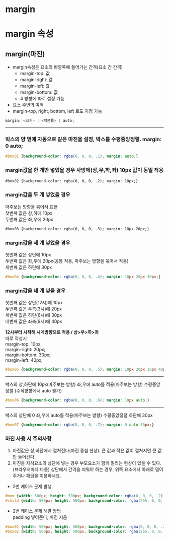 # margin

# margin 속성

## **margin(마진)**

- margin속성은 요소의 바깥쪽에 들어가는 간격(요소 간 간격)
    - margin-top: 값
    - margin-right: 값
    - margin-left: 값
    - margin-bottom: 값
    - 4 방향에 따로 설정 가능
- 요소 주변의 여백
- margin-top, right, bottom, left 로도 지정 가능

```css
margin: <크기> | <백분률> | auto;
```

---

### 박스의 양 옆에 자동으로 같은 마진을 설정, 박스를 수평중앙정렬. margin: 0 auto;

```css
#box01 {background-color: rgba(0, 0, 0, .1); margin: auto;}
```

### margin값을 한 개만 넣었을 경우 사방에(상,우,하,좌) 10px 값이 동일 적용

```html
#box02 {background-color: rgba(0, 0, 0, .2); margin: 10px;}
```

### margin값을 두 개 넣었을 경우

마주보는 방향을 묶어서 표현  
첫번째 값은 상,하에 10px  
두번째 값은 좌,우에 20px  

```html
#box03 {background-color: rgba(0, 0, 0, .3); margin: 10px 20px;}
```

### margin값을 세 개 넣었을 경우

첫번째 값은 상단에 10px  
두번째 값은 좌,우에 20px(공통 적용, 마주보는 방향을 묶어서 적용)  
세번째 값은 하단에 30px  

```css
#box04 {background-color: rgba(0, 0, 0, .4); margin: 10px 20px 30px;}
```

### margin값을 네 개 넣을 경우

첫번째 값은 상단(12시)에 10px  
두번째 값은 우측(3시)에 20px  
세번째 값은 하단(6시)에 30px  
네번째 값은 좌측(9시)에 40px  

**12시부터 시작해 시계방향으로 적용 / 상>우>하>좌**  
따로 작성시  
margin-top: 10px;  
margin-right: 20px;  
margin-bottom: 30px;  
margin-left: 40px;  

```css
#box05 {background-color: rgba(0, 0, 0, .5); margin: 10px 20px 30px 40px;}
```

---

박스의 상,하단에 10px(마주보는 방향)
좌,우에 auto를 적용(마주보는 방향) 수평중앙정렬
(수직방향에서 auto 불가)

```css
#box06 {background-color: rgba(0, 0, 0, .6); margin: 10px auto;}
```

---

박스의 상단에 0
좌,우에 auto를 적용(마주보는 방향) 수평중앙정렬
하단에 30px

```css
#box07 {background-color: rgba(0, 0, 0, .7); margin: 0 auto 30px;}
```

### 마진 사용 시 주의사항

1. 마진값은 상,하단에서 겹쳐진다(마진 중첩 현상). 큰 값과 작은 값이 겹쳐지면 큰 값만 들어간다.
2. 마진을 자식요소의 상단에 넣는 경우 부모요소가 함께 밀리는 현상이 있을 수 있다.(브라우저마다 다름) 상단에서 간격을 띄워야 하는 경우, 위쪽 요소에서 아래로 밀어주거나 패딩을 이용하세요.  
- 2번 케이스 문제 발생

```css
#mom {width: 500px; height: 500px; background-color: rgba(0, 0, 0, .2);}
#child {width: 500px; height: 500px; background-color: rgba(255, 0, 0, .5); margin-top: 100px;}
```

- 2번 케이스 문제 해결 방법  
padding 넣어준다, 마진 지움

```css
#box01 {width: 500px; height: 500px; background-color: rgba(0, 0, 0, .2); padding-top: 100px;}
#box02 {width: 500px; height: 500px; background-color: rgba(255, 0, 0, .5); /* margin-top: 100px; */ }
```

